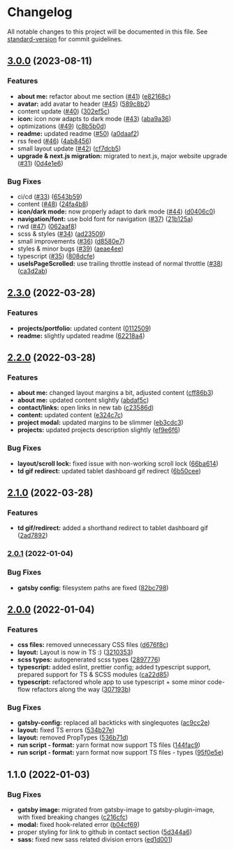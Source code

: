 # Changelog

All notable changes to this project will be documented in this file. See [standard-version](https://github.com/conventional-changelog/standard-version) for commit guidelines.

## [3.0.0](https://github.com/szymonpulut/szymonpulut.github.io/compare/v2.3.0...v3.0.0) (2023-08-11)


### Features

* **about me:** refactor about me section ([#41](https://github.com/szymonpulut/szymonpulut.github.io/issues/41)) ([e82168c](https://github.com/szymonpulut/szymonpulut.github.io/commit/e82168c80c3457ac2ed5d90970ff2b3618b1bb30))
* **avatar:** add avatar to header ([#45](https://github.com/szymonpulut/szymonpulut.github.io/issues/45)) ([589c8b2](https://github.com/szymonpulut/szymonpulut.github.io/commit/589c8b249a340f16db4166377b5a990a3449ef7a))
* content update ([#40](https://github.com/szymonpulut/szymonpulut.github.io/issues/40)) ([302ef5c](https://github.com/szymonpulut/szymonpulut.github.io/commit/302ef5c990e7e301c698f92ebf8c4dfd88919e80))
* **icon:** icon now adapts to dark mode ([#43](https://github.com/szymonpulut/szymonpulut.github.io/issues/43)) ([aba9a36](https://github.com/szymonpulut/szymonpulut.github.io/commit/aba9a36ddcbe2c37ca0592a707592e8720fd94e3))
* optimizations ([#49](https://github.com/szymonpulut/szymonpulut.github.io/issues/49)) ([c8b5b0d](https://github.com/szymonpulut/szymonpulut.github.io/commit/c8b5b0dc549bb8415dcc101ee58af5c2c81ec97e))
* **readme:** updated readme ([#50](https://github.com/szymonpulut/szymonpulut.github.io/issues/50)) ([a0daaf2](https://github.com/szymonpulut/szymonpulut.github.io/commit/a0daaf2c648da05eee4f780526696b51ddc16746))
* rss feed ([#46](https://github.com/szymonpulut/szymonpulut.github.io/issues/46)) ([4ab8456](https://github.com/szymonpulut/szymonpulut.github.io/commit/4ab845678ed119423c51b3de8b3050e62f87ded8))
* small layout update ([#42](https://github.com/szymonpulut/szymonpulut.github.io/issues/42)) ([cf7dcb5](https://github.com/szymonpulut/szymonpulut.github.io/commit/cf7dcb5bec423c633bc8abc51c183bfb9183d3f0))
* **upgrade & next.js migration:** migrated to next.js, major website upgrade ([#31](https://github.com/szymonpulut/szymonpulut.github.io/issues/31)) ([0d4e1e6](https://github.com/szymonpulut/szymonpulut.github.io/commit/0d4e1e698b39c8b745dcaffb59f4774e7e9990b3))


### Bug Fixes

* ci/cd ([#33](https://github.com/szymonpulut/szymonpulut.github.io/issues/33)) ([6543b59](https://github.com/szymonpulut/szymonpulut.github.io/commit/6543b59268a881b489b25ec370fd9fd306df64a0))
* content ([#48](https://github.com/szymonpulut/szymonpulut.github.io/issues/48)) ([24fa4b8](https://github.com/szymonpulut/szymonpulut.github.io/commit/24fa4b8c2e2be1e5e85bc0e97c6b36c158ea4df6))
* **icon/dark mode:** now properly adapt to dark mode ([#44](https://github.com/szymonpulut/szymonpulut.github.io/issues/44)) ([d0406c0](https://github.com/szymonpulut/szymonpulut.github.io/commit/d0406c0c97f75b2b3b12ddf15a1739c1a00fce5c))
* **navigation/font:** use bold font for navigation ([#37](https://github.com/szymonpulut/szymonpulut.github.io/issues/37)) ([21b125a](https://github.com/szymonpulut/szymonpulut.github.io/commit/21b125aebd6fa5a9d2861d62925ddc4761738580))
* rwd ([#47](https://github.com/szymonpulut/szymonpulut.github.io/issues/47)) ([062aaf8](https://github.com/szymonpulut/szymonpulut.github.io/commit/062aaf8d86fe5913083ac4d7d280269afb910ef3))
* scss & styles ([#34](https://github.com/szymonpulut/szymonpulut.github.io/issues/34)) ([ad23509](https://github.com/szymonpulut/szymonpulut.github.io/commit/ad23509122f9eec12400942de98ee0e2883badbc))
* small improvements ([#36](https://github.com/szymonpulut/szymonpulut.github.io/issues/36)) ([d8580e7](https://github.com/szymonpulut/szymonpulut.github.io/commit/d8580e7986dde4b1b65593ee5344222f4c41013f))
* styles & minor bugs ([#39](https://github.com/szymonpulut/szymonpulut.github.io/issues/39)) ([aeae4ee](https://github.com/szymonpulut/szymonpulut.github.io/commit/aeae4eee73845b1d50a7141b9ae2667f60610d50))
* typescript ([#35](https://github.com/szymonpulut/szymonpulut.github.io/issues/35)) ([808dcfe](https://github.com/szymonpulut/szymonpulut.github.io/commit/808dcfed1a234094543744d7b2685609ece7077b))
* **useIsPageScrolled:** use trailing throttle instead of normal throttle ([#38](https://github.com/szymonpulut/szymonpulut.github.io/issues/38)) ([ca3d2ab](https://github.com/szymonpulut/szymonpulut.github.io/commit/ca3d2ab250556156c237a27b7450ad3a5c69dae4))

## [2.3.0](https://github.com/szymonpulut/szymonpulut.github.io/compare/v2.2.0...v2.3.0) (2022-03-28)

### Features

- **projects/portfolio:** updated content ([0112509](https://github.com/szymonpulut/szymonpulut.github.io/commit/0112509a7b18729d35dac884bec2ecd99d58b9d3))
- **readme:** slightly updated readme ([62218a4](https://github.com/szymonpulut/szymonpulut.github.io/commit/62218a463df63360197d8fffba325c228288190e))

## [2.2.0](https://github.com/szymonpulut/szymonpulut.github.io/compare/v2.1.0...v2.2.0) (2022-03-28)

### Features

- **about me:** changed layout margins a bit, adjusted content ([cff86b3](https://github.com/szymonpulut/szymonpulut.github.io/commit/cff86b3bdcc3e6a934ed0b2ed4fc0b5161138a5d))
- **about me:** updated content slightly ([abdaf5c](https://github.com/szymonpulut/szymonpulut.github.io/commit/abdaf5c24b0e33c717a2e0ab575914bac3c4222a))
- **contact/links:** open links in new tab ([c23586d](https://github.com/szymonpulut/szymonpulut.github.io/commit/c23586d1c812e26e217434425c923ab3ef315d6d))
- **content:** updated content ([e324c7c](https://github.com/szymonpulut/szymonpulut.github.io/commit/e324c7c23c922220583c7efe44299bce09f016d0))
- **project modal:** updated margins to be slimmer ([eb3cdc3](https://github.com/szymonpulut/szymonpulut.github.io/commit/eb3cdc3fae6262550c4da990f9a80ddf1632c10f))
- **projects:** updated projects description slightly ([ef9e6f6](https://github.com/szymonpulut/szymonpulut.github.io/commit/ef9e6f6bb59268126be06123ebe1210550b0e687))

### Bug Fixes

- **layout/scroll lock:** fixed issue with non-working scroll lock ([66ba614](https://github.com/szymonpulut/szymonpulut.github.io/commit/66ba6143379afb64e08521eb9b44b7ef3deb0b4c))
- **td gif redirect:** updated tablet dashboard gif redirect ([6b50cee](https://github.com/szymonpulut/szymonpulut.github.io/commit/6b50cee67a5dc1f7ff83ae13bae8058ccfca63fa))

## [2.1.0](https://github.com/szymonpulut/szymonpulut.github.io/compare/v2.0.1...v2.1.0) (2022-03-28)

### Features

- **td gif/redirect:** added a shorthand redirect to tablet dashboard gif ([2ad7892](https://github.com/szymonpulut/szymonpulut.github.io/commit/2ad7892c835a8d4e1ede0b347fd4d8175e96cfbe))

### [2.0.1](https://github.com/szymonpulut/szymonpulut.github.io/compare/v2.0.0...v2.0.1) (2022-01-04)

### Bug Fixes

- **gatsby config:** filesystem paths are fixed ([82bc798](https://github.com/szymonpulut/szymonpulut.github.io/commit/82bc798ecf14d6c3dd01d3ff9f9b4f3a73bd96c5))

## [2.0.0](https://github.com/szymonpulut/szymonpulut.github.io/compare/v1.1.0...v2.0.0) (2022-01-04)

### Features

- **css files:** removed unnecessary CSS files ([d676f8c](https://github.com/szymonpulut/szymonpulut.github.io/commit/d676f8c6c36161c542ada65af7e0447fc413e666))
- **layout:** Layout is now in TS :) ([3210353](https://github.com/szymonpulut/szymonpulut.github.io/commit/3210353aaaa03d75cc3cae0e81e7d51b3914df8f))
- **scss types:** autogenerated scss types ([2897776](https://github.com/szymonpulut/szymonpulut.github.io/commit/2897776e99749ebb1723411c6bbac39b20100ad3))
- **typescript:** added eslint, prettier config; added typescript support, prepared support for TS & SCSS modules ([ca22d85](https://github.com/szymonpulut/szymonpulut.github.io/commit/ca22d857120bbbb8029ac9cd4bb700396e77db59))
- **typescript:** refactored whole app to use typescript + some minor code-flow refactors along the way ([307193b](https://github.com/szymonpulut/szymonpulut.github.io/commit/307193bb24fff2d0be9fc53f1a3d0a19c811522b))

### Bug Fixes

- **gatsby-config:** replaced all backticks with singlequotes ([ac9cc2e](https://github.com/szymonpulut/szymonpulut.github.io/commit/ac9cc2e862182f8d0a45499069e7a90eb01607e7))
- **layout:** fixed TS errors ([534b27e](https://github.com/szymonpulut/szymonpulut.github.io/commit/534b27eb737b1d77ac9aed86efa0721b7e373e9f))
- **layout:** removed PropTypes ([536b71d](https://github.com/szymonpulut/szymonpulut.github.io/commit/536b71d07fbbed7b30a3cbb34aaf18b4081096aa))
- **run script - format:** yarn format now support TS files ([144fac9](https://github.com/szymonpulut/szymonpulut.github.io/commit/144fac91fcd0cb8f6a6fe2590357366c9a388584))
- **run script - format:** yarn format now support TS files - types ([95f0e5e](https://github.com/szymonpulut/szymonpulut.github.io/commit/95f0e5e80454caef97659762ed1cc4403e3282c1))

## 1.1.0 (2022-01-03)

### Bug Fixes

- **gatsby image:** migrated from gatsby-image to gatsby-plugin-image, with fixed breaking changes ([c216cfc](https://github.com/szymonpulut/szymonpulut.github.io/commit/c216cfc52357beac61e4f2cd1586942a8eeb6b7b))
- **modal:** fixed hook-related error ([b04cf69](https://github.com/szymonpulut/szymonpulut.github.io/commit/b04cf69a094849d52e35d91f2dde6a84cf862dbc))
- proper styling for link to github in contact section ([5d344a6](https://github.com/szymonpulut/szymonpulut.github.io/commit/5d344a6b817b917074dd0c94e2a53e5d6b50a1e4))
- **sass:** fixed new sass related division errors ([ed1d001](https://github.com/szymonpulut/szymonpulut.github.io/commit/ed1d001faed236152ff16f497358668462d32100))
